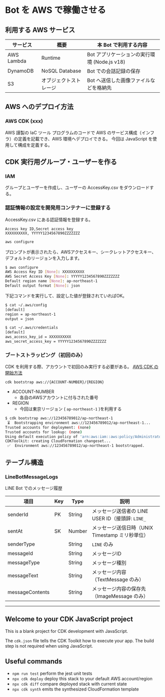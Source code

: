 # Bot を AWS で稼働させる

## 利用する AWS サービス

| サービス | 概要 | 本 Bot で利用する内容 |
| ---- | ---- | ---- |
| AWS Lambda | Runtime | Bot アプリケーションの実行環境 (Node.js v18) |
| DynamoDB | NoSQL Database | Bot での会話記録の保存 |
| S3 | オブジェクトストレージ | Bot へ送信した画像ファイルなどを格納先 |

## AWS へのデプロイ方法

### AWS CDK (xxx)

AWS 謹製の IaC ツール
プログラムのコードで AWS のサービス構成（インフラ）の定義を記載でき、AWS 環境へデプロイできる。
今回は JavaScript を使用して構成を定義する。

## CDK 実行用グループ・ユーザーを作る

### IAM

グループとユーザーを作成し、ユーザーの AccessKey.csv をダウンロードする。

### 認証情報の設定を開発用コンテナーに登録する

AccessKey.csv にある認証情報を登録する。

```csv
Access key ID,Secret access key
XXXXXXXXXX, YYYYY1234567890ZZZZZZZ
```

```bash
aws configure
```

プロンプトが表示されたら、AWSアクセスキー、シークレットアクセスキー、デフォルトのリージョンを入力します。

```bash
$ aws configure
AWS Access Key ID [None]: XXXXXXXXXX
AWS Secret Access Key [None]: YYYYY1234567890ZZZZZZZ
Default region name [None]: ap-northeast-1
Default output format [None]: json
```

下記コマンドを実行して、設定した値が登録されていればOK。

```bash
$ cat ~/.aws/config
[default]
region = ap-northeast-1
output = json

$ cat ~/.aws/credentials 
[default]
aws_access_key_id = XXXXXXXXXX
aws_secret_access_key = YYYYY1234567890ZZZZZZZ
```

### ブートストラッピング（初回のみ）

CDK を利用する際、アカウントで初回のみ実行する必要がある。
[AWS CDK の開始方法](https://docs.aws.amazon.com/ja_jp/cdk/v2/guide/getting_started.html)

```bash
cdk bootstrap aws://{ACCOUNT-NUMBER}/{REGION}
```

- ACCOUNT-NUMBER
    - 各自のAWSアカウントに付与された番号
- REGION
    - 今回は東京リージョン ( `ap-northeast-1` )を利用する

```bash
$ cdk bootstrap aws://123456789012/ap-northeast-1
 ⏳  Bootstrapping environment aws://123456789012/ap-northeast-1...
Trusted accounts for deployment: (none)
Trusted accounts for lookup: (none)
Using default execution policy of 'arn:aws:iam::aws:policy/AdministratorAccess'. Pass '--cloudformation-execution-policies' to customize.
CDKToolkit: creating CloudFormation changeset...
 ✅  Environment aws://123456789012/ap-northeast-1 bootstrapped.
```

## テーブル構造

### LineBotMessageLogs

LINE Bot でのメッセージ履歴

| 項目 | Key | Type | 説明 |
| ---- | ---- | ---- | ---- |
| senderId | PK | String | メッセージ送信者の LINE USER ID（接頭辞: `LINE_` |
| sentAt | SK | Number | メッセージ送信日時（UNIX Timestamp ミリ秒単位） |
| senderType | | String | `LINE` のみ |
| messageId | | String | メッセージID |
| messageType | | String | メッセージ種別 |
| messageText | | String | メッセージ内容（TextMessage のみ） |
| messageContents | | String | メッセージ内容の保存先（ImageMessage のみ） |

---

## Welcome to your CDK JavaScript project

This is a blank project for CDK development with JavaScript.

The `cdk.json` file tells the CDK Toolkit how to execute your app. The build step is not required when using JavaScript.

## Useful commands

* `npm run test`         perform the jest unit tests
* `npx cdk deploy`       deploy this stack to your default AWS account/region
* `npx cdk diff`         compare deployed stack with current state
* `npx cdk synth`        emits the synthesized CloudFormation template
